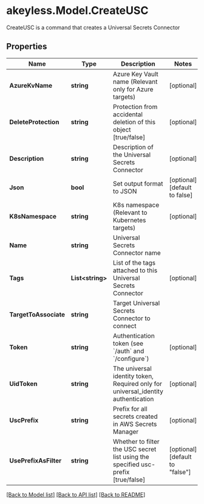 # akeyless.Model.CreateUSC
CreateUSC is a command that creates a Universal Secrets Connector

## Properties

Name | Type | Description | Notes
------------ | ------------- | ------------- | -------------
**AzureKvName** | **string** | Azure Key Vault name (Relevant only for Azure targets) | [optional] 
**DeleteProtection** | **string** | Protection from accidental deletion of this object [true/false] | [optional] 
**Description** | **string** | Description of the Universal Secrets Connector | [optional] 
**Json** | **bool** | Set output format to JSON | [optional] [default to false]
**K8sNamespace** | **string** | K8s namespace (Relevant to Kubernetes targets) | [optional] 
**Name** | **string** | Universal Secrets Connector name | 
**Tags** | **List&lt;string&gt;** | List of the tags attached to this Universal Secrets Connector | [optional] 
**TargetToAssociate** | **string** | Target Universal Secrets Connector to connect | 
**Token** | **string** | Authentication token (see &#x60;/auth&#x60; and &#x60;/configure&#x60;) | [optional] 
**UidToken** | **string** | The universal identity token, Required only for universal_identity authentication | [optional] 
**UscPrefix** | **string** | Prefix for all secrets created in AWS Secrets Manager | [optional] 
**UsePrefixAsFilter** | **string** | Whether to filter the USC secret list using the specified usc-prefix [true/false] | [optional] [default to "false"]

[[Back to Model list]](../README.md#documentation-for-models) [[Back to API list]](../README.md#documentation-for-api-endpoints) [[Back to README]](../README.md)

